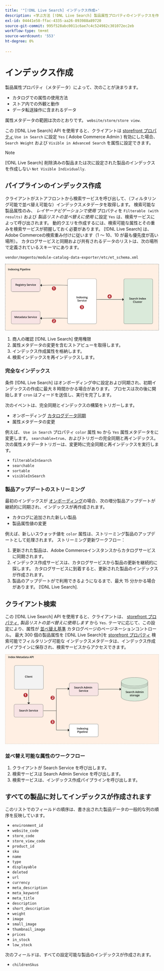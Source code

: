 ```yaml
---
title: '"[!DNL Live Search] インデックス作成»'
description: «学ぶ方法 [!DNL Live Search] 製品属性プロパティのインデックスを作成します。"
exl-id: 04441e58-ffac-4335-aa26-893988a89720
source-git-commit: 995f528abc0011c6ae7c4c524982c301072ec2eb
workflow-type: tm+mt
source-wordcount: '553'
ht-degree: 0%

---
```


# インデックス作成

製品属性プロパティ（メタデータ）によって、次のことが決まります。

* カタログでの属性の使用方法
* ストア内での外観と動作
* データ転送操作に含まれるデータ

属性メタデータの範囲は次のとおりです。 `website/store/store view`.

この [!DNL Live Search] API を使用すると、クライアントは [storefront プロパティ](https://experienceleague.adobe.com/docs/commerce-admin/catalog/product-attributes/product-attributes.html) `Use in Search` に設定 `Yes` ( Adobe Commerce Admin ) 有効にした場合、 `Search Weight` および `Visible in Advanced Search` を属性に設定できます。

>[!NOTE]
>
>[!DNL Live Search] 削除済みの製品または次に設定された製品のインデックスを作成しない `Not Visible Individually`.

## パイプラインのインデックス作成

クライアントがストアフロントから検索サービスを呼び出して、（フィルタリング可能で並べ替え可能な）インデックスメタデータを取得します。 検索可能な製品属性のみ、 *レイヤーナビゲーションで使用* プロパティを `Filterable (with results)` および *製品リストの並べ替えに使用* に設定 `Yes` は、検索サービスによって呼び出されます。
動的クエリを作成するには、検索可能な属性とその重みを検索サービスが把握しておく必要があります。 [!DNL Live Search] は、Adobe Commerceの検索重み付けに従います（1 ～ 10、10 が最も優先度が高い場所）。 カタログサービスと同期および共有されるデータのリストは、次の場所で定義されているスキーマにあります。

`vendor/magento/module-catalog-data-exporter/etc/et_schema.xml`

![[!DNL Live Search] インデックス作成クライアント検索図](assets/indexing-pipeline.svg)

1. 商人の確認 [!DNL Live Search] 使用権限
1. 属性メタデータの変更を含むストアビューを取得します。
1. インデックス作成属性を格納します。
1. 検索インデックスを再インデックスします。

### 完全なインデックス

条件 [!DNL Live Search] はオンボーディング中に設定および同期され、初期インデックスの作成に最大 8 時間かかる場合があります。 プロセスは次の後に開始します `cron` はフィードを送信し、実行を完了します。

次のイベントは、完全同期とインデックスの構築をトリガーします。

* オンボーディング [カタログデータ同期](install.md#synchronize-catalog-data)
* 属性メタデータの変更

例えば、 `Use in Search` プロパティ `color` 属性 `No` から `Yes` 属性メタデータをに変更します。 `searchable=true`、およびトリガーの完全同期と再インデックス。 次の属性メタデータトリガーは、変更時に完全同期と再インデックスを実行します。

* `filterableInSearch`
* `searchable`
* `sortable`
* `visibleInSearch`

### 製品アップデートのストリーミング

最初のインデックスが [オンボーディング](install.md#synchronize-catalog-data)の場合、次の増分製品アップデートが継続的に同期され、インデックスが再作成されます。

* カタログに追加された新しい製品
* 製品属性値の変更

例えば、新しいスウォッチ値を `color` 属性は、ストリーミング製品のアップデートとして処理されます。
ストリーミング更新ワークフロー：

1. 更新された製品は、Adobe Commerceインスタンスからカタログサービスに同期されます。
1. インデックス作成サービスは、カタログサービスから製品の更新を継続的に探します。 カタログサービスに到着すると、更新された製品のインデックスが作成されます。
1. 製品のアップデートがで利用できるようになるまで、最大 15 分かかる場合があります。 [!DNL Live Search].

## クライアント検索

この [!DNL Live Search] API を使用すると、クライアントは、 [storefront プロパティ](https://experienceleague.adobe.com/docs/commerce-admin/catalog/product-attributes/product-attributes.html), *製品リストの並べ替えに使用します* から `Yes`. テーマに応じて、この設定により、属性が [並べ替え基準](https://experienceleague.adobe.com/docs/commerce-admin/catalog/catalog/navigation/navigation.html) カタログページのページネーションコントロール。 最大 300 個の製品属性を [!DNL Live Search]を [storefront プロパティ](https://experienceleague.adobe.com/docs/commerce-admin/catalog/product-attributes/product-attributes.html) 検索可能でフィルタリング可能な
インデックスメタデータは、インデックス作成パイプラインに保存され、検索サービスからアクセスできます。

![[!DNL Live Search] インデックスメタデータ API 図](assets/index-metadata-api.svg)

### 並べ替え可能な属性のワークフロー

1. クライアントが Search Service を呼び出します。
1. 検索サービスは Search Admin Service を呼び出します。
1. 検索サービスは、インデックス作成パイプラインを呼び出します。

## すべての製品に対してインデックスが作成されます

このリストでのフィールドの順序は、書き出された製品データの一般的な列の順序を反映しています。

* `environment_id`
* `website_code`
* `store_code`
* `store_view_code`
* `product_id`
* `sku`
* `name`
* `type`
* `displayable`
* `deleted`
* `url`
* `currency`
* `meta_description`
* `meta_keyword`
* `meta_title`
* `description`
* `short_description`
* `weight`
* `image`
* `small_image`
* `thumbnail_image`
* `prices`
* `in_stock`
* `low_stock`

次のフィールドは、すべての設定可能な製品のインデックスが作成されます。

* `childrenSkus`
